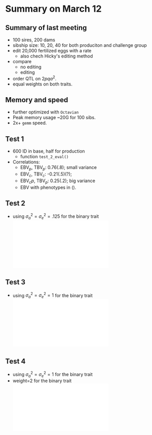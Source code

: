 # Summary on March 12
## Summary of last meeting
- 100 sires, 200 dams
- sibship size: 10, 20, 40 for both produciton and challenge group
- edit 20,000 fertilized eggs with a rate
  * also chech Hicky's editing method
- compare
  * no editing
  * editing
- order QTL on $2pqa^2$.
- equal weights on both traits.

## Memory and speed
- further optimized with `Octavian`
- Peak memory usage ~20G for 100 sibs.
- 2x+ `gemm` speed. 

## Test 1
- 600 ID in base, half for production
  - function `test_2_eval()`
- Correlations:
  - EBV$_p$, TBV$_p$: 0.76(.8); small variance
  - EBV$_c$, TBV$_c$: -0.21(.5)(?);
  - EBV$_cp$, TBV$_p$: 0.25(.2); big variance
  - EBV with phenotypes in ().

## Test 2
- using $\sigma_a^2=\sigma_e^2=.125$ for the binary trait
![Selection test 1](fig/brd-1.pdf)

## Test 3
- using $\sigma_a^2=\sigma_e^2=1$ for the binary trait
![Selection test 2](fig/brd-2.pdf)

## Test 4
- using $\sigma_a^2=\sigma_e^2=1$ for the binary trait
- weight=2 for the binary trait
![Selection test 2](fig/brd-2.pdf)
